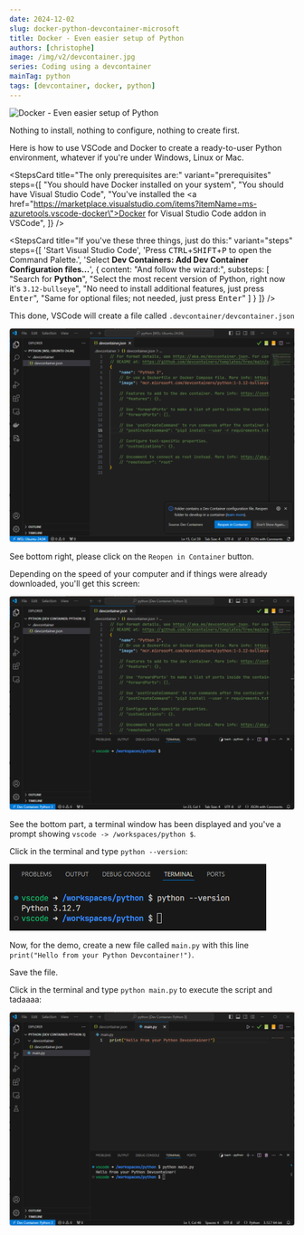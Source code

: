 ```yaml
---
date: 2024-12-02
slug: docker-python-devcontainer-microsoft
title: Docker - Even easier setup of Python
authors: [christophe]
image: /img/v2/devcontainer.jpg
series: Coding using a devcontainer
mainTag: python
tags: [devcontainer, docker, python]
---
```

![Docker - Even easier setup of Python](/img/v2/devcontainer.jpg)

<!-- cspell:ignore substeps -->

Nothing to install, nothing to configure, nothing to create first.

Here is how to use VSCode and Docker to create a ready-to-user Python environment, whatever if you're under Windows, Linux or Mac.

<StepsCard
  title="The only prerequisites are:"
  variant="prerequisites"
  steps={[
    "You should have Docker installed on your system",
    "You should have Visual Studio Code",
    "You've installed the <a href=\"https://marketplace.visualstudio.com/items?itemName=ms-azuretools.vscode-docker\">Docker for Visual Studio Code</a> addon in VSCode",
  ]}
/>

<!-- truncate -->

<StepsCard
  title="If you've these three things, just do this:"
  variant="steps"
  steps={[
    'Start Visual Studio Code',
    'Press <kbd>CTRL</kbd>+<kbd>SHIFT</kbd>+<kbd>P</kbd> to open the Command Palette.',
    'Select **Dev Containers: Add Dev Container Configuration files...**',
    {
      content: "And follow the wizard:",
      substeps: [
        "Search for **Python**",
        "Select the most recent version of Python, right now it's `3.12-bullseye`",
        "No need to install additional features, just press <kbd>Enter</kbd>",
        "Same for optional files; not needed, just press <kbd>Enter</kbd>"
      ]
    }
  ]}
/>

This done, VSCode will create a file called `.devcontainer/devcontainer.json`

![VSCode has created the .devcontainer/devcontainer.json file](./images/devcontainer_created.png)

See bottom right, please click on the `Reopen in Container` button.

Depending on the speed of your computer and if things were already downloaded, you'll get this screen:

![VSCode and his terminal](./images/terminal.png)

See the bottom part, a terminal window has been displayed and you've a prompt showing `vscode -> /workspaces/python $`.

Click in the terminal and type `python --version`:

![Version](./images/version.png)

Now, for the demo, create a new file called `main.py` with this line `print("Hello from your Python Devcontainer!")`.

Save the file.

Click in the terminal and type `python main.py` to execute the script and tadaaaa:

![Running the script](./images/running_the_script.png)
